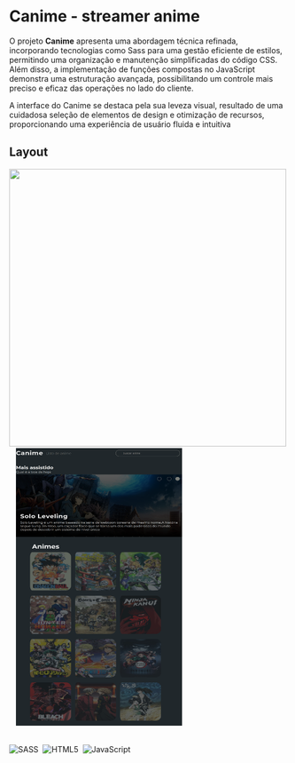 # Canime - streamer anime


O projeto **Canime** apresenta uma abordagem técnica refinada, incorporando tecnologias como Sass para uma gestão eficiente de estilos, permitindo uma organização e manutenção simplificadas do código CSS.                          
Além disso, a implementação de funções compostas no JavaScript demonstra uma estruturação avançada, possibilitando um controle mais preciso e eficaz das operações no lado do cliente.

A interface do Canime se destaca pela sua leveza visual, resultado de uma cuidadosa seleção de elementos de design e otimização de recursos, proporcionando uma experiência de usuário fluida e intuitiva

## Layout

<div>
  
<img src="https://raw.githubusercontent.com/cardosource/saveimgs/main/streamer-anime-page1.png" width="500px" height="500px" />
&nbsp;&nbsp;
<img src="https://raw.githubusercontent.com/cardosource/saveimgs/main/streamer-anime-page1-2.png" width="300px" height="500px" />

</div>

<br/>

![SASS](https://img.shields.io/badge/SASS-hotpink.svg?style=for-the-badge&logo=SASS&logoColor=white)&nbsp;&nbsp;![HTML5](https://img.shields.io/badge/html5-%23E34F26.svg?style=for-the-badge&logo=html5&logoColor=white)&nbsp;&nbsp;![JavaScript](https://img.shields.io/badge/javascript-%23323330.svg?style=for-the-badge&logo=javascript&logoColor=%23F7DF1E)
